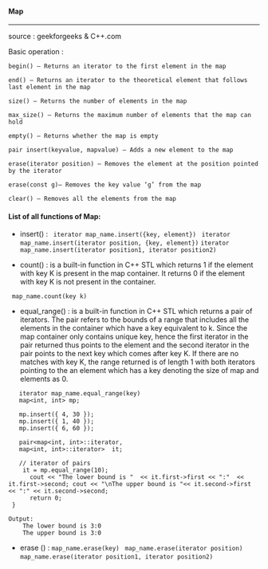 ####            Map 
-------------------------------------------------------------------------
source : geekforgeeks & C++.com

Basic operation : 

    begin() – Returns an iterator to the first element in the map
    
    end() – Returns an iterator to the theoretical element that follows last element in the map
    
    size() – Returns the number of elements in the map
    
    max_size() – Returns the maximum number of elements that the map can hold
    
    empty() – Returns whether the map is empty
    
    pair insert(keyvalue, mapvalue) – Adds a new element to the map
    
    erase(iterator position) – Removes the element at the position pointed by the iterator
    
    erase(const g)– Removes the key value ‘g’ from the map
    
    clear() – Removes all the elements from the map 
                  
                  
#### List of all functions of Map: 
 - insert() : 
                                       ` iterator map_name.insert({key, element})`
                                       ` iterator map_name.insert(iterator position, {key, element})`
                                        `iterator map_name.insert(iterator position1, iterator position2)`
                                        
-   count() : is a built-in function in C++ STL which returns 1 if the element with key K is present in the map container. 
                                              It returns 0 if the element with key K is not present in the container.
                                                       
`  map_name.count(key k) `
 - equal_range() : is a built-in function in C++ STL which returns a pair of iterators. The pair refers to the bounds of a range that includes all the elements in the container which have a key equivalent to k. Since the map container only contains unique key, hence the first iterator in the pair returned thus points to the element and the second iterator in the pair points to the next key which comes after key K. If there are no matches with key K, the  range returned is of length 1 with both iterators pointing to the an element which has a key denoting the size  of map and elements as 0.
 ```                                                   
    iterator map_name.equal_range(key)
    map<int, int> mp; 

    mp.insert({ 4, 30 }); 
    mp.insert({ 1, 40 }); 
    mp.insert({ 6, 60 }); 

    pair<map<int, int>::iterator, 
    map<int, int>::iterator>  it; 

    // iterator of pairs 
     it = mp.equal_range(10); 
       cout << "The lower bound is "  << it.first->first << ":"  << it.first->second; cout << "\nThe upper bound is "<< it.second->first  << ":" << it.second->second; 
       return 0; 
  } 
 ```
    Output:
        The lower bound is 3:0
        The upper bound is 3:0
        
-   erase ()  : 
                                                      `map_name.erase(key)`
                                                     ` map_name.erase(iterator position)`
                                                      `map_name.erase(iterator position1, iterator position2)`
                                                      
                                                      
                                                      
                                                      
                                                      
                                                      
                                                      
                                                      
                                                      
                                                      
                                                      